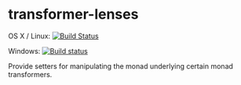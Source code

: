 # transformer-lenses

OS X / Linux: [![Build Status](https://travis-ci.org/literate-unitb/transformer-lenses.svg?branch=master)](https://travis-ci.org/literate-unitb/transformer-lenses)

Windows: [![Build status](https://ci.appveyor.com/api/projects/status/njsa84bv5ssh7nm1?svg=true)](https://ci.appveyor.com/project/cipher1024/transformer-lenses)

Provide setters for manipulating the monad underlying certain monad transformers.

